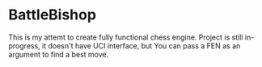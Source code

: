 # BattleBishop
This is my attemt to create fully functional chess engine. Project is still in-progress, it doesn't have UCI interface, but You can pass a FEN as an argument to find a best move.
